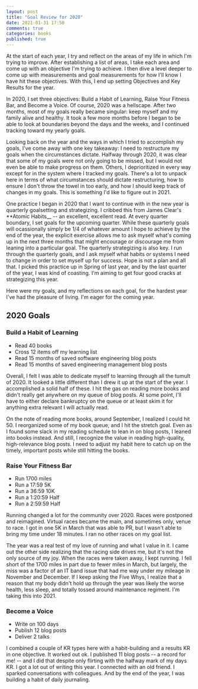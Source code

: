 ```yaml
---
layout: post
title: "Goal Review for 2020"
date: 2021-01-31 17:50
comments: true
categories: books
published: true
---
```

At the start of each year, I try and reflect on the areas of my life in which I'm trying to improve. After establishing a list of areas, I take each area and come up with an objective I'm trying to achieve. I then dive a level deeper to come up with measurements and goal measurements for how I'll know I have hit these objectives. With this, I end up setting Objectives and Key Results for the year.

<!-- more -->

In 2020, I set three objectives: Build a Habit of Learning, Raise Your Fitness Bar, and Become a Voice. Of course, 2020 was a hellscape. After two months, most of my goals really became singular: keep myself and my family alive and healthy. It took a few more months before I began to be able to look at boundaries beyond the days and the weeks, and I continued tracking toward my yearly goals.

Looking back on the year and the ways in which I tried to accomplish my goals, I've come away with one key takeaway: I need to restructure my goals when the circumstances dictate. Halfway through 2020, it was clear that some of my goals were not only going to be missed, but I would not even be able to make progress on them. Others, I deprioritized in every way except for in the system where I tracked my goals. There's a lot to unpack here in terms of what circumstances should dictate restructuring, how to ensure I don't throw the towel in too early, and how I should keep track of changes in my goals. This is something I'd like to figure out in 2021.

One practice I began in 2020 that I want to continue with in the new year is quarterly goalsetting and strategizing. I cribbed this from James Clear's **Atomic Habits__ -- an excellent, excellent read. At every quarter boundary, I set goals for the upcoming quarter. While these quarterly goals will ocassionally simply be 1/4 of whatever amount I hope to achieve by the end of the year, the explicit exercise allows me to ask myself what's coming up in the next three months that might encourage or discourage me from leaning into a particular goal. The quarterly strategizing is also key. I run through the quarterly goals, and I ask myself what habits or systems I need to change in order to set myself up for success. Hope is not a plan and all that. I picked this practice up in Spring of last year, and by the last quarter of the year, I was kind of coasting. I'm aiming to get four good cracks at strategizing this year.

Here were my goals, and my reflections on each goal, for the hardest year I've had the pleasure of living. I'm eager for the coming year.

## 2020 Goals
### Build a Habit of Learning
* Read 40 books
* Cross 12 items off my learning list
* Read 15 months of saved software engineering blog posts
* Read 15 months of saved engineering management blog posts

Overall, I felt I was able to dedicate myself to learning through all the tumult of 2020. It looked a little different than I drew it up at the start of the year. I accomplished a solid half of these. I hit the gas on reading more books and didn't really get anywhere on my queue of blog posts. At some point, I'll have to either declare bankruptcy on the queue or at least skim it for anything extra relevant I will actually read.

On the note of reading more books, around September, I realized I could hit 50. I reorganized some of my book queue, and I hit the stretch goal. Even as I found some slack in my reading schedule to lean in on blog posts, I leaned into books instead. And still, I recognize the value in reading high-quality, high-relevance blog posts. I need to adjust my habit here to catch up on the timely, important posts while still hitting the books.
### Raise Your Fitness Bar
* Run 1700 miles
* Run a 17:59 5K
* Run a 36:59 10K
* Run a 1:20:59 Half
* Run a 2:59:59 Half

Running changed a lot for the community over 2020. Races were postponed and reimagined. Virtual races became the main, and sometimes only, venue to race. I got in one 5K in March that was able to PR, but I wasn't able to bring my time under 18 minutes. I ran no other races on my goal list.

The year was a real test of my love of running and what I value in it. I came out the other side realizing that the racing side drives me, but it's not the only source of my joy. When the races were taken away, I kept running. I fell short of the 1700 miles in part due to fewer miles in March, but largely, the miss was a factor of an IT band issue that had me way under my mileage in November and December. If I keep asking the Five Whys, I realize that a reason that my body didn't hold up through the year was likely the worse health, less sleep, and totally tossed around maintenance regiment. I'm taking this into 2021.
### Become a Voice
* Write on 100 days
* Publish 12 blog posts
* Deliver 2 talks

I combined a couple of KR types here with a habit-building and a results KR in one objective. It worked out ok. I published 11 blog posts -- a record for me! -- and I did that despite only flirting with the halfway mark of my days KR. I got a lot out of writing this year. I connected with an old friend. I sparked conversations with colleagues. And by the end of the year, I was building a habit of daily journaling.<!-- more -->
